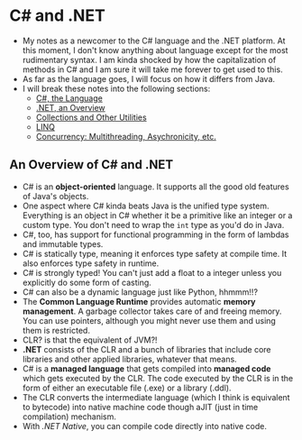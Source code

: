 # C# and .NET
- My notes as a newcomer to the C# language and the .NET platform. At this moment, I don't know anything about language except for the most rudimentary syntax. I am kinda shocked by how the capitalization of methods in C# and I am sure it will take me forever to get used to this.
- As far as the language goes, I will focus on how it differs from Java.
- I will break these notes into the following sections:
	- [C#, the Language](casharp.md)
	- [.NET, an Overview](dotnet.md)
	- [Collections and Other Utilities](collutilities.md)
	- [LINQ](linq.md)
	- [Concurrency: Multithreading, Asychronicity, etc.](concurrency.md)

## An Overview of C# and .NET
- C# is an **object-oriented** language. It supports all the good old features of Java's objects.
- One aspect where C# kinda beats Java is the unified type system. Everything is an object in C# whether it be a primitive like an integer or a custom type. You don't need to wrap the `int` type as you'd do in Java.
- C#, too, has support for functional programming in the form of lambdas and immutable types.
- C# is statically type, meaning it enforces type safety at compile time. It also enforces type safety in runtime.
- C# is strongly typed! You can't just add a float to a integer unless you explicitly do some form of casting. 
- C# can also be a dynamic language just like Python, hhmmm!!?
- The **Common Language Runtime** provides automatic **memory management**. A garbage collector takes care of and freeing memory. You can use pointers, although you might never use them and using them is restricted. 
- CLR? is that the equivalent of JVM?!
- **.NET** consists of the CLR and a bunch of libraries that include core libraries and other applied libraries, whatever that means.
- C# is a **managed language** that gets compiled into **managed code** which gets executed by the CLR. The code executed by the CLR is in the form of either an executable file (.exe) or a library (.ddl).
- The CLR converts the intermediate language (which I think is equivalent to bytecode) into native machine code though aJIT (just in time compilation) mechanism.
- With *.NET Native*, you can compile code directly into native code.








